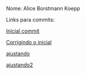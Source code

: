 Nome: Alice Borstmann Koepp 

Links para commits:  

[Inicial commit](https://github.com/TIAG0MIRANDA/Trabalho-de-GCS-grupo-1/commit/338f967dbdfd5de01f5394e4e1b58aea680a612b)

[Corrigindo o inicial](https://github.com/TIAG0MIRANDA/Trabalho-de-GCS-grupo-1/commit/0d76434dd9f0309e263cedbc712352465e63c1f9)

[ajustando](https://github.com/TIAG0MIRANDA/Trabalho-de-GCS-grupo-1/commit/dc66e839e406b02e841d5a826d3d6a6ad0f4b9a5) 

[ajustando2](https://github.com/TIAG0MIRANDA/Trabalho-de-GCS-grupo-1/commit/006afe4fd069f95d122e5c33d36a1687450b8b30)

